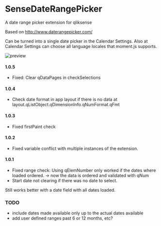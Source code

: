 # SenseDateRangePicker
A date range picker extension for qliksense

Based on http://www.daterangepicker.com/

Can be turned into a single date picker in the Calendar Settings.
Also at Calendar Settings can choose all language locales that moment.js supports.


![preview](https://raw.githubusercontent.com/NOD507/SenseDateRangePicker/master/dateRangePicker.gif) 

#### 1.0.5
 * Fixed: Clear qDataPages in checkSelections
 
#### 1.0.4
 * Check date format in app layout if there is no data at layout.qListObject.qDimensionInfo.qNumFormat.qFmt
 
#### 1.0.3
 * Fixed firstPaint check
 
#### 1.0.2
 * Fixed variable conflict with multiple instances of the extension.

#### 1.0.1
* Fixed range check: Using qElemNumber only worked if the dates where loaded ordered. -> now the data is ordered and validated with qNum
* Start date not clearing if there was no date to select.

Still works better with a date field with all dates loaded.


### TODO
 * include dates made available only up to the actual dates available
 * add user defined ranges past 6 or 12 months, etc?